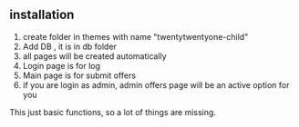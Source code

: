 ## installation
1. create folder in themes with name "twentytwentyone-child"
2. Add DB , it is in db folder
3. all pages will be created automatically
4. Login page is for log
5. Main page is for submit offers 
6. if you are login as admin, admin offers page will be an active option for you

This just basic functions, so a lot of things are missing. 
